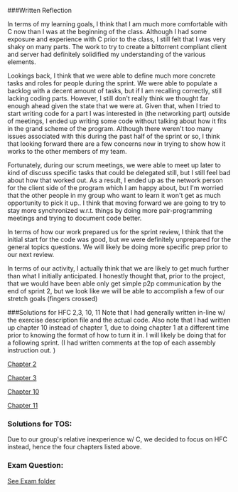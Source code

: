###Written Reflection

In terms of my learning goals, I think that I am much more comfortable with C 
now than I was at the beginning of the class. Although I had some exposure 
and experience with C prior to the class, I still felt that I was very 
shaky on many parts. The work to try to create a bittorrent compliant client 
and server had definitely solidified my understanding of the various elements.

Lookings back, I think that we were able to define much more concrete tasks 
and roles for people during the sprint. We were able to populate a backlog 
with a decent amount of tasks, but if I am recalling correctly, still lacking
coding parts. However, I still don't really think we thought far enough ahead
given the state that we were at. Given that, when I tried to start writing 
code for a part I was interested in (the networking part) outside of meetings,
I ended up writing some code without talking about how it fits in the grand 
scheme of the program. Although there weren't too many issues associated with
this during the past half of the sprint or so, I think that looking forward
there are a few concerns now in trying to show how it works to the other 
members of my team. 

Fortunately, during our scrum meetings, we were able to meet up later to kind
of discuss specific tasks that could be delegated still, but I still feel bad
about how that worked out. As a result, I ended up as the network person for 
the client side of the program which I am happy about, but I'm worried that
the other people in my group who want to learn it won't get as much 
opportunity to pick it up.. I think that moving forward we are going to try to
stay more synchronized w.r.t. things by doing more pair-programming meetings
and trying to document code better. 

In terms of how our work prepared us for the sprint review, I think that the 
initial start for the code was good, but we were definitely unprepared for the
general topics questions. We will likely be doing more specific prep prior to 
our next review. 

In terms of our activity, I actually think that we are likely to get much 
further than what I initially anticipated. I honestly thought that, prior to 
the project, that we would have been able only get simple p2p 
communication by the end of sprint 2, but we look like we will be able to 
accomplish a few of our stretch goals (fingers crossed)





###Solutions for HFC 2,3, 10, 11
Note that I had generally written in-line w/ the exercise description file and the actual code. Also note that 
I had written up chapter 10 instead of chapter 1, due to doing chapter 1 at a different time prior to knowing 
the format of how to turn it in. I will likely be doing that for a following sprint. (I had written comments at the 
top of each assembly instruction out. )

[Chapter 2](../exercises/ex02)

[Chapter 3](../exercises/ex03)

[Chapter 10](../exercises/ex10)

[Chapter 11](../exercises/ex11)



### Solutions for TOS:
Due to our group's relative inexperience w/ C, we decided to focus on HFC instead, hence the four chapters listed above. 
### Exam Question:

[See Exam folder](../Exam)
